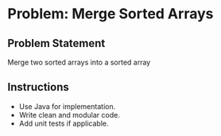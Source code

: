 # Problem: Merge Sorted Arrays

## Problem Statement

Merge two sorted arrays into a sorted array

## Instructions

- Use Java for implementation.
- Write clean and modular code.
- Add unit tests if applicable.
